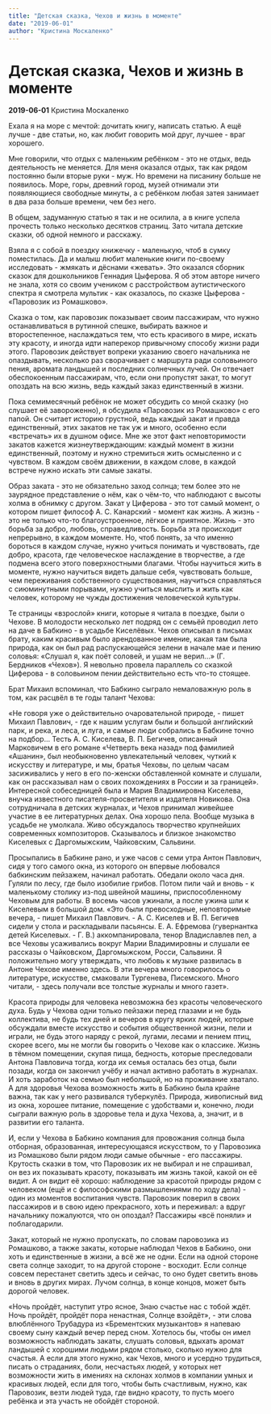 ```yaml
---
title: "Детская сказка, Чехов и жизнь в моменте"
date: "2019-06-01"
author: "Кристина Москаленко"
---
```


# Детская сказка, Чехов и жизнь в моменте

**2019-06-01** Кристина Москаленко

Ехала я на море с мечтой: дочитать книгу, написать статью. А ещё лучше - две статьи, но, как любит говорить мой друг, лучшее - враг хорошего.

Мне говорили, что отдых с маленьким ребёнком - это не отдых, ведь деятельность не меняется. Для меня оказался отдых, так как рядом постоянно были вторые руки - муж. Но времени на писанину больше не появилось. Море, горы, древний город, музей отнимали эти появляющиеся свободные минуты, а с ребёнком любая затея занимает в два раза больше времени, чем без него.

В общем, задуманную статью я так и не осилила, а в книге успела прочесть только несколько десятков страниц. Зато читала детские сказки, об одной немного и расскажу.

Взяла я с собой в поездку книжечку - маленькую, чтоб в сумку поместилась. Да и малыш любит маленькие книги по-своему исследовать - жмякать и дёснами «жевать». Это оказался сборник сказок для дошкольников Геннадия Цыферова. Я об этом авторе ничего не знала, хотя со своим учеником с расстройством аутистического спектра я смотрела мультик - как оказалось, по сказке Цыферова - «Паровозик из Ромашково».

Сказка о том, как паровозик показывает своим пассажирам, что нужно останавливаться в рутинной спешке, выбирать важное и второстепенное, наслаждаться тем, что есть красивого в мире, искать эту красоту, и иногда идти наперекор привычному способу жизни ради этого. Паровозик действует вопреки указанию своего начальника не опаздывать, несколько раз сворачивает с маршрута ради соловьиного пения, аромата ландышей и последних солнечных лучей. Он отвечает обеспокоенным пассажирам, что, если они пропустят закат, то могут опоздать на всю жизнь, ведь каждый заказ единственный в жизни.

Пока семимесячный ребёнок не может обсудить со мной сказку (но слушает её завороженно), я обсудила «Паровозик из Ромашково» с его папой. Он считает историю грустной, ведь каждый закат и правда единственный, этих закатов не так уж и много, особенно если «встречать» их в душном офисе. Мне же этот факт неповторимости закатов кажется жизнеутверждающим: каждый момент в жизни единственный, поэтому и нужно стремиться жить осмысленно и с чувством. В каждом своём движении, в каждом слове, в каждой встрече нужно искать эти самые закаты.

Образ заката - это не обязательно заход солнца; тем более это не заурядное представление о нём, как о чём-то, что наблюдают с высоты холма в обнимку с другом. Закат у Циферова - это тот самый момент, о котором пишет философ А. С. Канарский - момент как жизнь. А жизнь - это не только что-то благоустроенное, лёгкое и приятное. Жизнь - это борьба за добро, любовь, справедливость. Борьба эта происходит непрерывно, в каждом моменте. Но, чтоб понять, за что именно бороться в каждом случае, нужно учиться понимать и чувствовать, где добро, красота, где человеческое наслаждение в творчестве, а где подмена всего этого поверхностными благами. Чтобы научиться жить в моменте, нужно научиться видеть дальше себя, чувствовать больше, чем переживания собственного существования, научиться справляться с сиюминутными порывами, нужно учиться мыслить и жить как человек, которому не чужды достижения человеческой культуры.

Те страницы «взрослой» книги, которые я читала в поездке, были о Чехове. В молодости несколько лет подряд он с семьёй проводил лето на даче в Бабкино - в усадьбе Киселёвых. Чехов описывал в письмах брату, каким красивым было арендованное имение, какая там была природа, как он был рад распускающейся зелени в начале мае и пению соловья: «Слушал я, как поёт соловей, и ушам не верил...» (Г. Бердников «Чехов»). Я невольно провела параллель со сказкой Циферова - в соловьином пении действительно есть что-то стоящее.

Брат Михаил вспоминал, что Бабкино сыграло немаловажную роль в том, как расцвёл в те годы талант Чехова:

«Не говоря уже о действительно очаровательной природе, - пишет Михаил Павлович, - где к нашим услугам были и большой английский парк, и река, и леса, и луга, и самые люди собрались в Бабкине точно на подбор... Тесть А. С. Киселева, В. П. Бегичев, описанный Марковичем в его романе «Четверть века назад» под фамилией «Ашанин», был необыкновенно увлекательный человек, чуткий к искусству и литературе, и мы, братья Чеховы, по целым часам засиживались у него в его по-женски обставленной комнате и слушали, как он рассказывал нам о своих похождениях в России и за границей». Интересной собеседницей была и Мария Владимировна Киселева, внучка известного писателя-просветителя и издателя Новикова. Она сотрудничала в детских журналах, и Чехов принимал живейшее участие в ее литературных делах. Она хорошо пела. Вообще музыка в усадьбе не умолкала. Живо обсуждалось творчество крупнейших современных композиторов. Сказывалось и близкое знакомство Киселевых с Даргомыжским, Чайковским, Сальвини.

Просыпались в Бабкине рано, и уже часов с семи утра Антон Павлович, сидя у того самого окна, из которого он впервые любовался бабкинским пейзажем, начинал работать. Обедали около часа дня. Гуляли по лесу, где было изобилие грибов. Потом пили чай и вновь - к маленькому столику из-под швейной машины, приспособленному Чеховым для работы. В восемь часов ужинали, а после ужина шли к Киселевым в большой дом. «Это были превосходные, неповторимые вечера, - пишет Михаил Павлович. - А. С. Киселев и В. П. Бегичев сидели у стола и раскладывали пасьянсы. Е. А. Ефремова (гувернантка детей Киселевых. - Г. В.) аккомпанировала, тенор Владиславлев пел, а все Чеховы усаживались вокруг Марии Владимировны и слушали ее рассказы о Чайковском, Даргомыжском, Росси, Сальвини. Я положительно могу утверждать, что любовь к музыке развилась в Антоне Чехове именно здесь. В эти вечера много говорилось о литературе, искусстве, смаковали Тургенева, Писемского. Много читали, - здесь получали все толстые журналы и много газет».

Красота природы для человека невозможна без красоты человеческого духа. Будь у Чехова одни только пейзажи перед глазами и не будь коллектива, не будь тех дней и вечеров в кругу ярких людей, которые обсуждали вместе искусство и события общественной жизни, пели и играли, не будь этого наряду с рекой, лугами, лесами и пением птиц, скорее всего, мы не могли бы говорить о Чехове как о классике. Жизнь в тёмном помещении, скупая пища, бедность, которые преследовали Антона Павловича тогда, когда их семья осталась без отца, были позади, когда он закончил учёбу и начал активно работать в журналах. И хоть заработок на семью был небольшой, но на проживание хватало. А для здоровья Чехова возможность жить в Бабкино была крайне важна, так как у него развивался туберкулёз. Природа, живописный вид из окна, хорошее питание, помещение с удобствами и, конечно, люди сыграли важную роль в здоровье тела и духа Чехова, а, значит, и в развитии его таланта.

И, если у Чехова в Бабкино компания для провожания солнца была отборная, образованная, интересующаяся искусством, то у Паровозика из Ромашково были рядом люди самые обычные - его пассажиры. Крутость сказки в том, что Паровозик их не выбирал и не спрашивал, он вез их показывать красоту, показывать им жизнь такой, какой он её видит. А он видит её хорошо: наблюдение за красотой природы рядом с человеком (ещё и с философскими размышлениями по ходу дела) - один из моментов воспитания чувств. Паровозик поверил в своих пассажиров и в свою идею прекрасного, хоть и переживал: а вдруг начальнику пожалуются, что он опоздал? Пассажиры «всё поняли» и поблагодарили.

Закат, который не нужно пропускать, по словам паровозика из Ромашково, а также закаты, которые наблюдал Чехов в Бабкино, они хоть и единственные в жизни, а всё же не одни. Если на одной стороне света солнце заходит, то на другой стороне - восходит. Если солнце совсем перестанет светить здесь и сейчас, то оно будет светить вновь и вновь в других мирах. Лучом солнца, в конце концов, может быть дорогой человек.

«Ночь пройдёт, наступит утро ясное, Знаю счастье нас с тобой ждёт. Ночь пройдёт, пройдёт пора ненастная, Солнце взойдёт», - эти слова влюблённого Трубадура из «Брементских музыкантов» я напеваю своему сыну каждый вечер перед сном. Хотелось бы, чтобы он имел возможность наблюдать закаты, слушать соловья, вдыхать аромат ландышей с хорошими людьми рядом столько, сколько нужно для счастья. А если для этого нужно, как Чехов, много и усердно трудиться, писать о страданиях, боли, несчастьях людей, у которых нет возможности жить в имениях на склонах холмов в компании умных и красивых людей, если для того, чтобы быть счастливым, нужно, как Паровозик, везти людей туда, где видно красоту, то пусть моего ребёнка и эта участь не обойдёт стороной.